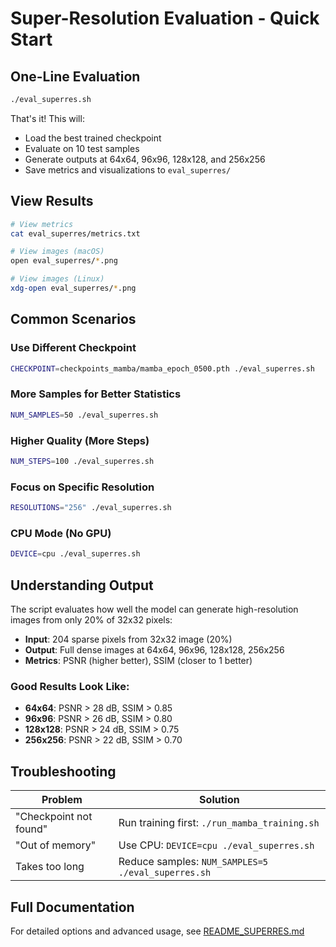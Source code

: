 # Super-Resolution Evaluation - Quick Start

## One-Line Evaluation

```bash
./eval_superres.sh
```

That's it! This will:
- Load the best trained checkpoint
- Evaluate on 10 test samples
- Generate outputs at 64x64, 96x96, 128x128, and 256x256
- Save metrics and visualizations to `eval_superres/`

## View Results

```bash
# View metrics
cat eval_superres/metrics.txt

# View images (macOS)
open eval_superres/*.png

# View images (Linux)
xdg-open eval_superres/*.png
```

## Common Scenarios

### Use Different Checkpoint

```bash
CHECKPOINT=checkpoints_mamba/mamba_epoch_0500.pth ./eval_superres.sh
```

### More Samples for Better Statistics

```bash
NUM_SAMPLES=50 ./eval_superres.sh
```

### Higher Quality (More Steps)

```bash
NUM_STEPS=100 ./eval_superres.sh
```

### Focus on Specific Resolution

```bash
RESOLUTIONS="256" ./eval_superres.sh
```

### CPU Mode (No GPU)

```bash
DEVICE=cpu ./eval_superres.sh
```

## Understanding Output

The script evaluates how well the model can generate high-resolution images from only 20% of 32x32 pixels:

- **Input**: 204 sparse pixels from 32x32 image (20%)
- **Output**: Full dense images at 64x64, 96x96, 128x128, 256x256
- **Metrics**: PSNR (higher better), SSIM (closer to 1 better)

### Good Results Look Like:

- **64x64**: PSNR > 28 dB, SSIM > 0.85
- **96x96**: PSNR > 26 dB, SSIM > 0.80
- **128x128**: PSNR > 24 dB, SSIM > 0.75
- **256x256**: PSNR > 22 dB, SSIM > 0.70

## Troubleshooting

| Problem | Solution |
|---------|----------|
| "Checkpoint not found" | Run training first: `./run_mamba_training.sh` |
| "Out of memory" | Use CPU: `DEVICE=cpu ./eval_superres.sh` |
| Takes too long | Reduce samples: `NUM_SAMPLES=5 ./eval_superres.sh` |

## Full Documentation

For detailed options and advanced usage, see [README_SUPERRES.md](README_SUPERRES.md)
